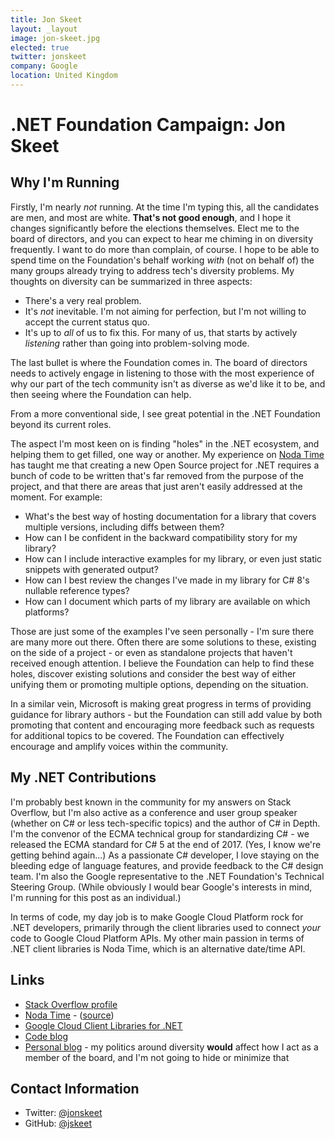 ```yaml
---
title: Jon Skeet
layout: _layout
image: jon-skeet.jpg
elected: true
twitter: jonskeet
company: Google
location: United Kingdom
---
```


# .NET Foundation Campaign: Jon Skeet

## Why I'm Running

Firstly, I'm nearly *not* running. At the time I'm typing this, all the candidates are men, and most are white. **That's not good enough**, and I hope it changes significantly before the elections themselves. Elect me to the board of directors, and you can expect to hear me chiming in on diversity frequently. I want to do more than complain, of course. I hope to be able to spend time on the Foundation's behalf working *with* (not on behalf of) the many groups already trying to address tech's diversity problems. My thoughts on diversity can be summarized in three aspects:

- There's a very real problem.
- It's *not* inevitable. I'm not aiming for perfection, but I'm not willing to accept the current status quo.
- It's up to *all* of us to fix this. For many of us, that starts by actively *listening* rather than going into problem-solving mode.

The last bullet is where the Foundation comes in. The board of directors needs to actively engage in listening to those with the most experience of why our part of the tech community isn't as diverse as we'd like it to be, and then seeing where the Foundation can help.

From a more conventional side, I see great potential in the .NET Foundation beyond its current roles.

The aspect I'm most keen on is finding "holes" in the .NET ecosystem, and helping them to get filled, one way or another. My experience on [Noda Time](https://nodatime.org) has taught me that creating a new Open Source project for .NET requires a bunch of code to be written that's far removed from the purpose of the project, and that there are areas that just aren't easily addressed at the moment. For example:

- What's the best way of hosting documentation for a library that covers multiple versions, including diffs between them?
- How can I be confident in the backward compatibility story for my library?
- How can I include interactive examples for my library, or even just static snippets with generated output?
- How can I best review the changes I've made in my library for C# 8's nullable reference types?
- How can I document which parts of my library are available on which platforms?

Those are just some of the examples I've seen personally - I'm sure there are many more out there. Often there are some solutions to these, existing on the side of a project - or even as standalone projects that haven't received enough attention. I believe the Foundation can help to find these holes, discover existing solutions and consider the best way of either unifying them or promoting multiple options, depending on the situation.

In a similar vein, Microsoft is making great progress in terms of providing guidance for library authors - but the Foundation can still add value by both promoting that content and encouraging more feedback such as requests for additional topics to be covered. The Foundation can effectively encourage and amplify voices within the community.

## My .NET Contributions

I'm probably best known in the community for my answers on Stack Overflow, but I'm also active as a conference and user group speaker (whether on C# or less tech-specific topics) and the author of C# in Depth. I'm the convenor of the ECMA technical group for standardizing C# - we released the ECMA standard for C# 5 at the end of 2017. (Yes, I know we're getting behind again...) As a passionate C# developer, I love staying on the bleeding edge of language features, and provide feedback to the C# design team. I'm also the Google representative to the .NET Foundation's Technical Steering Group. (While obviously I would bear Google's interests in mind, I'm running for this post as an individual.)

In terms of code, my day job is to make Google Cloud Platform rock for .NET developers, primarily through the client libraries used to connect *your* code to Google Cloud Platform APIs. My other main passion in terms of .NET client libraries is Noda Time, which is an alternative date/time API.

## Links
* [Stack Overflow profile](https://stackoverflow.com/users/22656/jon-skeet)
* [Noda Time](https://nodatime.org) - ([source](https://github.com/nodatime/nodatime))
* [Google Cloud Client Libraries for .NET](https://github.com/googleapis/google-cloud-dotnet)
* [Code blog](https://codeblog.jonskeet.uk)
* [Personal blog](https://blog.jonskeet.uk) - my politics around diversity **would** affect how I act as a member of the board, and I'm not going to hide or minimize that

## Contact Information
* Twitter: [@jonskeet](https://twitter.com/jonskeet)
* GitHub: [@jskeet](https://github.com/jskeet)
